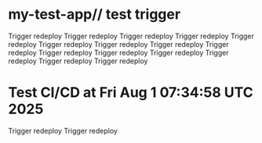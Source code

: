 # my-test-app// test trigger
Trigger redeploy
Trigger redeploy
Trigger redeploy
Trigger redeploy
Trigger redeploy
Trigger redeploy
Trigger redeploy
Trigger redeploy
Trigger redeploy
Trigger redeploy
Trigger redeploy
Trigger redeploy
Trigger redeploy
Trigger redeploy
Trigger redeploy
# Test CI/CD at Fri Aug  1 07:34:58 UTC 2025
Trigger redeploy
Trigger redeploy
